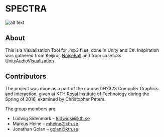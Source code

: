 # SPECTRA

![alt text](http://i.imgur.com/V2FPcuj.png "Spectra Screenshot - Horizontal bars with black-and-white mode on")

## About
This is a Visualization Tool for .mp3 files, done in Unity and C#. Inspiration was gathered from Keijiros [NoiseBall](https://github.com/keijiro/NoiseBall/blob/master/README.md) and from casefc3s [UnityAudioVisualization](https://github.com/casefc3s/Unity-AudioVisualization-)

## Contributors
The project was done as a part of the course DH2323 Computer Graphics and Interaction, given at KTH Royal Institute of Technology during the Spring of 2016, examined by Christopher Peters.

The group members are:
* Ludwig Sidenmark – ludwigsi@kth.se
* Marcus Heine – mheine@kth.se
* Jonathan Golan – golan@kth.se
